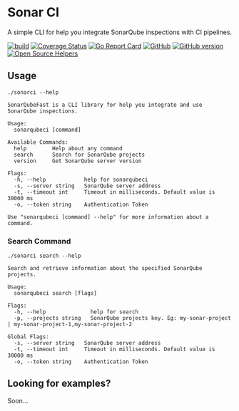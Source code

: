 # Sonar CI
A simple CLI for help you integrate SonarQube inspections with CI pipelines.

[![build](https://github.com/odair-pedro/sonarci/workflows/build/badge.svg)](https://github.com/odair-pedro/sonarci/actions?query=workflow%3ABuild)
[![Coverage Status](https://coveralls.io/repos/github/odair-pedro/sonarci/badge.svg?branch=master)](https://coveralls.io/github/odair-pedro/sonarci?branch=master)
[![Go Report Card](https://goreportcard.com/badge/github.com/odair-pedro/sonarci)](https://goreportcard.com/report/github.com/odair-pedro/sonarci)
[![GitHub](https://img.shields.io/github/license/odair-pedro/sonarci)](https://github.com/odair-pedro/sonarci/blob/master/LICENSE)
[![GitHub version](https://badge.fury.io/gh/odair-pedro%2Fsonarci.svg)](https://github.com/odair-pedro/sonarci/releases/latest)
[![Open Source Helpers](https://www.codetriage.com/odair-pedro/sonarci/badges/users.svg)](https://www.codetriage.com/odair-pedro/sonarci)


## Usage

```
./sonarci --help
```

```
SonarQubeFast is a CLI library for help you integrate and use SonarQube inspections.

Usage:
  sonarqubeci [command]

Available Commands:
  help        Help about any command
  search      Search for SonarQube projects
  version     Get SonarQube server version

Flags:
  -h, --help            help for sonarqubeci
  -s, --server string   SonarQube server address
  -t, --timeout int     Timeout in milliseconds. Default value is 30000 ms
  -o, --token string    Authentication Token

Use "sonarqubeci [command] --help" for more information about a command.

```

### Search Command
```
./sonarci search --help
```

```
Search and retrieve information about the specified SonarQube projects.

Usage:
  sonarqubeci search [flags]

Flags:
  -h, --help              help for search
  -p, --projects string   SonarQube projects key. Eg: my-sonar-project | my-sonar-project-1,my-sonar-project-2

Global Flags:
  -s, --server string   SonarQube server address
  -t, --timeout int     Timeout in milliseconds. Default value is 30000 ms
  -o, --token string    Authentication Token

```

## Looking for examples?
Soon...


